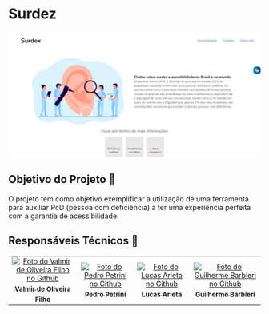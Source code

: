 #  Surdez

<img src="./images/readme-img.jpg" alt="Print da página">

<br>


## Objetivo do Projeto 🎯
O projeto tem como objetivo exemplificar a utilização de uma ferramenta para auxiliar PcD (pessoa com deficiência) a ter uma experiência perfeita com a garantia de acessibilidade. 

## Responsáveis Técnicos 🤝

<table>
  <tr>
    <td align="center">
      <a href="https://github.com/VALMIR-DE-OLIVEIRA-FILHO">
        <img src="https://avatars.githubusercontent.com/u/79705680?v=4" width="125px;" alt="Foto do Valmir de Oliveira Filho no Github"/><br>
        <sub>
          <b style="font-size: 13px;">Valmir de Oliveira Filho</b>
        </sub>
      </a>
    </td>
    <td align="center">
      <a href="https://github.com/petrinks">
        <img src="https://avatars.githubusercontent.com/u/86475274?v=4" width="125px;" alt="Foto do Pedro Petrini no Github"/><br>
        <sub>
          <b style="font-size: 13px;">Pedro Petrini</b>
        </sub>
      </a>
    </td>
    <td align="center">
      <a href="https://github.com/olucaspk">
        <img src="https://avatars.githubusercontent.com/u/21092825?v=4" width="125px;" alt="Foto do Lucas Arieta no Github"/><br>
        <sub>
          <b style="font-size: 13px;">Lucas Arieta</b>
        </sub>
      </a>
    </td>
    <td align="center">
      <a href="https://github.com/Guibarbieri2006">
        <img src="https://avatars.githubusercontent.com/u/93358510?v=4" width="125px;" alt="Foto do Guilherme Barbieri no Github"/><br>
        <sub>
          <b style="font-size: 13px;">Guilherme Barbieri</b>
        </sub>
      </a>
    </td>